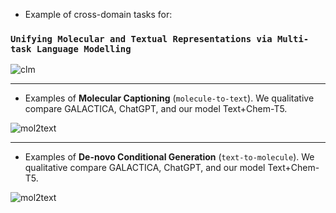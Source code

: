 - Example of cross-domain tasks for: 


### `Unifying Molecular and Textual Representations via Multi-task Language Modelling`


![clm](https://github.com/submission-conference22/example-cross-domain/blob/main/assets/clm_pipeline.png)


------------


- Examples of **Molecular Captioning** (`molecule-to-text`). We qualitative compare GALACTICA, ChatGPT, and our model Text+Chem-T5.

![mol2text](https://github.com/submission-conference22/example-cross-domain/blob/main/assets/mol2text.png)


------------

- Examples of **De-novo Conditional Generation** (`text-to-molecule`). We qualitative compare GALACTICA, ChatGPT, and our model Text+Chem-T5.

![mol2text](https://github.com/submission-conference22/example-cross-domain/blob/main/assets/text2mol.png)
